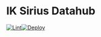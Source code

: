 # IK Sirius Datahub

[![Lint](https://github.com/rohat1337/sdh/actions/workflows/lint.yml/badge.svg?branch=master)](https://github.com/rohat1337/sdh/actions/workflows/lint.yml)[![Deploy](https://github.com/rohat1337/sdh/actions/workflows/deploy.yml/badge.svg)](https://github.com/rohat1337/sdh/actions/workflows/deploy.yml)

